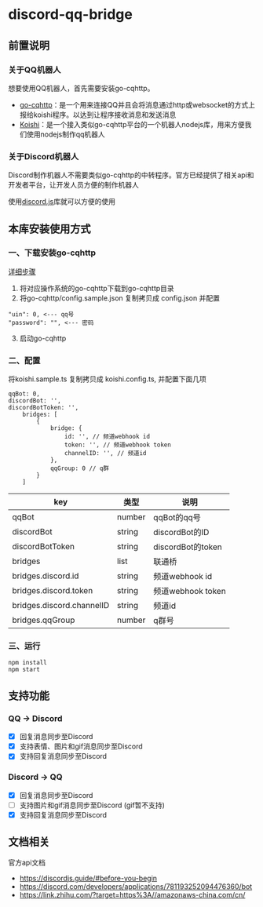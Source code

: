 # discord-qq-bridge

## 前置说明
### 关于QQ机器人
想要使用QQ机器人，首先需要安装go-cqhttp。
- [go-cqhttp](https://github.com/Mrs4s/go-cqhttp)：是一个用来连接QQ并且会将消息通过http或websocket的方式上报给koishi程序。以达到让程序接收消息和发送消息
- [Koishi](https://www.npmjs.com/package/koishi)：是一个接入类似go-cqhttp平台的一个机器人nodejs库，用来方便我们使用nodejs制作qq机器人

### 关于Discord机器人
Discord制作机器人不需要类似go-cqhttp的中转程序。官方已经提供了相关api和开发者平台，让开发人员方便的制作机器人

使用[discord.js](https://www.npmjs.com/package/discord.js)库就可以方便的使用

## 本库安装使用方式
### 一、下载安装go-cqhttp
[详细步骤](https://github.com/Mrs4s/go-cqhttp/blob/master/docs/quick_start.md)

1. 将对应操作系统的go-cqhttp下载到go-cqhttp目录
2. 将go-cqhttp/config.sample.json 复制拷贝成 config.json 并配置
```shell script
"uin": 0, <--- qq号
"password": "", <--- 密码
```
3. 启动go-cqhttp

### 二、配置
将koishi.sample.ts 复制拷贝成 koishi.config.ts, 并配置下面几项
```shell script
qqBot: 0,
discordBot: '',
discordBotToken: '',
    bridges: [
        {
            bridge: {
                id: '', // 频道webhook id
                token: '', // 频道webhook token
                channelID: '', // 频道id
            },
            qqGroup: 0 // q群
        }
    ]
```
| key | 类型 | 说明 |
| --- | --- | --- |
| qqBot | number | qqBot的qq号 |
| discordBot | string | discordBot的ID |
| discordBotToken | string | discordBot的token |
| bridges | list | 联通桥 |
| bridges.discord.id | string | 频道webhook id |
| bridges.discord.token | string | 频道webhook token |
| bridges.discord.channelID | string | 频道id |
| bridges.qqGroup | number | q群号 |

### 三、运行
```shell script
npm install
npm start
```

## 支持功能
### QQ -> Discord
- [x] 回复消息同步至Discord
- [x] 支持表情、图片和gif消息同步至Discord
- [x] 支持回复消息同步至Discord

### Discord -> QQ
- [x] 回复消息同步至Discord
- [ ] 支持图片和gif消息同步至Discord (gif暂不支持)
- [x] 支持回复消息同步至Discord

## 文档相关
官方api文档
- https://discordjs.guide/#before-you-begin
- https://discord.com/developers/applications/781193252094476360/bot
- https://link.zhihu.com/?target=https%3A//amazonaws-china.com/cn/
